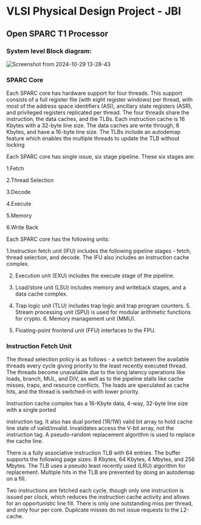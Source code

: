 # VLSI Physical Design Project - JBI
## Open SPARC T1 Processor
### System level Block diagram:

![Screenshot from 2024-10-29 13-28-43](https://github.com/user-attachments/assets/e60c62cf-a42c-40de-88cd-29988704fbb5)

### SPARC Core

Each SPARC core has hardware support for four threads. This support consists of a full register file (with eight register windows) per thread, with most of the address space identifiers (ASI), ancillary state registers (ASR), and privileged registers replicated per thread. The four threads share the instruction, the data caches, and the TLBs. Each instruction cache is 16 Kbytes with a 32-byte line size. The data caches are write through, 8 Kbytes, and have a 16-byte line size. The TLBs include an autodemap feature which enables the multiple threads to update the TLB without locking

Each SPARC core has single issue, six stage pipeline. These six stages are:

1.Fetch

2.Thread Selection

3.Decode

4.Execute

5.Memory

6.Write Back

Each SPARC core has the following units:

1.Instruction fetch unit (IFU) includes the following pipeline stages - fetch, thread selection, and decode. The IFU also includes an instruction cache complex.

2. Execution unit (EXU) includes the execute stage of the pipeline.

3. Load/store unit (LSU) includes memory and writeback stages, and a data cache complex.

4. Trap logic unit (TLU) includes trap logic and trap program counters. 5. Stream processing unit (SPU) is used for modular arithmetic functions for crypto. 6. Memory management unit (MMU).

7. Floating-point frontend unit (FFU) interfaces to the FPU.

### Instruction Fetch Unit

The thread selection policy is as follows - a switch between the available threads every cycle giving priority to the least recently executed thread. The threads become unavailable due to the long latency operations like loads, branch, MUL, and DIV, as well as to the pipeline stalls like cache misses, traps, and resource conflicts. The loads are speculated as cache hits, and the thread is switched-in with lower priority.

Instruction cache complex has a 16-Kbyte data, 4-way, 32-byte line size with a single ported

instruction tag. It also has dual ported (1R/1W) valid bit array to hold cache line state of valid/invalid. Invalidates access the V-bit array, not the instruction tag. A pseudo-random replacement algorithm is used to replace the cache line.

There is a fully associative instruction TLB with 64 entries. The buffer supports the following page sizes: 8 Kbytes, 64 Kbytes, 4 Mbytes, and 256 Mbytes. The TLB uses a pseudo least recently used (LRU) algorithm for replacement. Multiple hits in the TLB are prevented by doing an autodemap on a fill.

Two instructions are fetched each cycle, though only one instruction is issued per clock, which reduces the instruction cache activity and allows for an opportunistic line fill. There is only one outstanding miss per thread, and only four per core. Duplicate misses do not issue requests to the L2-cache.
